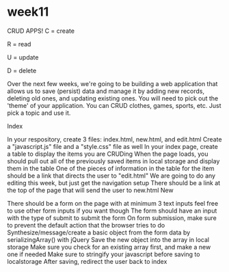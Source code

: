 # week11


CRUD APPS!
C = create

R = read

U = update

D = delete

 

Over the next few weeks, we're going to be building a web application that allows us to save (persist) data and manage it by adding new records, deleting old ones, and updating existing ones. You will need to pick out the 'theme' of your application. You can CRUD clothes, games, sports, etc. Just pick a topic and use it.

 

Index

In your respository, create 3 files: index.html, new.html, and edit.html
Create a "javascript.js" file and a "style.css" file as well
In your index page, create a table to display the items you are CRUDing
 When the page loads, you should pull out all of the previously saved items in local storage and display them in the table
One of the pieces of information in the table for the item should be a link that directs the user to "edit.html"
We are going to do any editing this week, but just get the navigation setup
There should be a link at the top of the page that will send the user to new.html
New

There should be a form on the page with at minimum 3 text inputs
feel free to use other form inputs if you want though
The form should have an input with the type of submit to submit the form
On form submission, make sure to prevent the default action that the browser tries to do
Synthesize/message/create a basic object from the form data by serializingArray() with jQuery
Save the new object into the array in local storage
Make sure you check for an existing array first, and make a new one if needed
Make sure to stringify your javascript before saving to localstorage
After saving, redirect the user back to index
